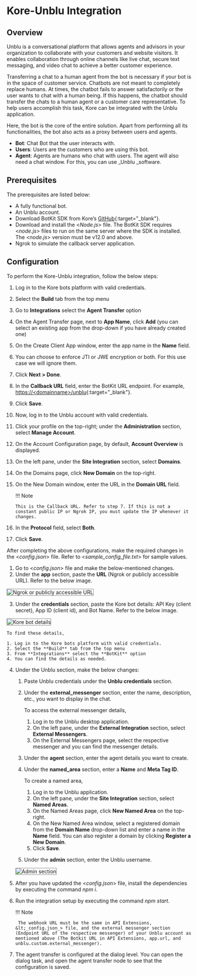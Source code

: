 # Kore-Unblu Integration

## Overview

Unblu is a conversational platform that allows agents and advisors in your organization to collaborate with your customers and website visitors. It enables collaboration through online channels like live chat, secure text messaging, and video chat to achieve a better customer experience.

Transferring a chat to a human agent from the bot is necessary if your bot is in the space of customer service. Chatbots are not meant to completely replace humans. At times, the chatbot fails to answer satisfactorily or the user wants to chat with a human being. If this happens, the chatbot should transfer the chats to a human agent or a customer care representative. To help users accomplish this task, Kore can be integrated with the Unblu application.

Here, the bot is the core of the entire solution. Apart from performing all its functionalities, the bot also acts as a proxy between users and agents.

* **Bot**: Chat Bot that the user interacts with.
* **Users**: Users are the customers who are using this bot.
* **Agent**: Agents are humans who chat with users. The agent will also need a chat window. For this, you can use _Unblu _software.


## Prerequisites

The prerequisites are listed below:

* A fully functional bot.
* An Unblu account.
* Download BotKit SDK from Kore’s [GitHub](https://github.com/Koredotcom/BotKit){:target="_blank"}.
* Download and install the &lt;_Node.js_> file. The BotKit SDK requires &lt;_node.js_> files to run on the same server where the SDK is installed. The &lt;_node.js_> version must be v12.0 and above.
* Ngrok to simulate the callback server application.


## Configuration

To perform the Kore-Unblu integration, follow the below steps:

1. Log in to the Kore bots platform with valid credentials.
2. Select the **Build** tab from the top menu
3. Go to **Integrations** select the **Agent Transfer** option
4. On the Agent Transfer page, next to **App Name**, click **Add** (you can select an existing app from the drop-down if you have already created one)
5. On the Create Client App window, enter the app name in the **Name** field.
6. You can choose to enforce JTI or JWE encryption or both. For this use case we will ignore them.
7. Click **Next > Done**.
8. In the **Callback URL** field, enter the BotKit URL endpoint. For example, [https://&lt;domainname>/unblu](https://&lt;domainname>/unblu){:target="_blank"}.
9. Click **Save**.
10. Now, log in to the Unblu account with valid credentials.
11. Click your profile on the top-right; under the **Administration** section, select **Manage Account**.
12. On the Account Configuration page, by default, **Account Overview** is displayed.
13. On the left pane, under the **Site Integration** section, select **Domains**.
14. On the Domains page, click **New Domain** on the top-right.
15. On the New Domain window, enter the URL in the **Domain URL** field.  
  
    !!! Note
    
        This is the Callback URL. Refer to step 7. If this is not a constant public IP or Ngrok IP, you must update the IP whenever it changes.

16. In the **Protocol** field, select **Both**.
17. Click **Save**.

After completing the above configurations, make the required changes in the &lt;_config.json_> file. Refer to &lt;_sample_config_file.txt_> for sample values.

1. Go to &lt;_config.json_> file and make the below-mentioned changes.
2. Under the **app** section, paste the **URL** (Ngrok or publicly accessible URL). Refer to the below image.  
<img src="../images/kore-unblu-1.png" alt="Ngrok or publicly accessible URL" title="Ngrok or publicly accessible URL" style="border: 1px solid gray;">

3. Under the **credentials** section, paste the Kore bot details: API Key (client secret), App ID (client id), and Bot Name. Refer to the below image.  
<img src="../images/kore-unblu-2.png" alt="Kore bot details" title="Kore bot details" style="border: 1px solid gray;">  

    To find these details, 

    1. Log in to the Kore bots platform with valid credentials.
    2. Select the **Build** tab from the top menu
    3. From **Integrations** select the **BotKit** option
    4. You can find the details as needed.

4. Under the Unblu section, make the below changes:

    1. Paste Unblu credentials under the **Unblu credentials** section.
    2. Under the **external_messenger** section, enter the name, description, etc., you want to display in the chat.  
      
        To access the external messenger details,
        
        1. Log in to the Unblu desktop application.
        2. On the left pane, under the **External Integration** section, select **External Messengers**.
        3. On the External Messengers page, select the respective messenger and you can find the messenger details.

    3. Under the **agent** section, enter the agent details you want to create.
    4. Under the **named_area**  section, enter a **Name** and **Meta Tag ID**.  
      
        To create a named area,
        
        1. Log in to the Unblu application.
        2. On the left pane, under the **Site Integration** section, select **Named Areas**. 
        3. On the Named Areas page, click **New Named Area** on the top-right.
        4. On the New Named Area window, select a registered domain from the **Domain Name** drop-down list and enter a name in the **Name** field. You can also register a domain by clicking **Register a New Domain**.
        5. Click **Save**.

    5. Under the **admin** section, enter the Unblu username.  
    <img src="../images/kore-unblu-3.png" alt="Admin section" title="Admin section" style="border: 1px solid gray;">

5. After you have updated the &lt;_config.json_> file, install the dependencies by executing the command _npm i_.
6. Run the integration setup by executing the command _npm start_.

    !!! Note
    
        The webhook URL must be the same in API Extensions, &lt;_config.json_> file, and the external messenger section (Endpoint URL of the respective messenger) of your Unblu account as mentioned above (The Botkit URL in API Extensions, app.url, and unblu.custom.external_messenger).

7. The agent transfer is configured at the dialog level. You can open the dialog task, and open the agent transfer node to see that the configuration is saved.